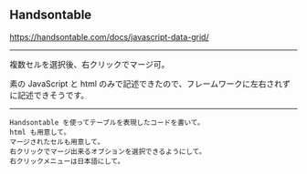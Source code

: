 ## Handsontable
https://handsontable.com/docs/javascript-data-grid/


___________________________________________________________________________

複数セルを選択後、右クリックでマージ可。

素の JavaScript と html のみで記述できたので、フレームワークに左右されずに記述できそうです。

___________________________________________________________________________
```
Handsontable を使ってテーブルを表現したコードを書いて。
html も用意して。
マージされたセルも用意して。
右クリックでマージ出来るオプションを選択できるようにして。
右クリックメニューは日本語にして。
```


